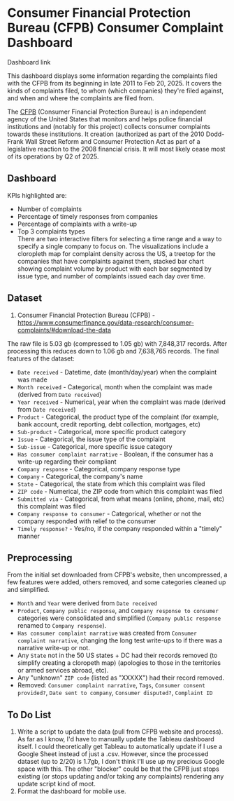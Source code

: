 # Consumer Financial Protection Bureau (CFPB) Consumer Complaint Dashboard  

Dashboard link

This dashboard displays some information regarding the complaints filed with the CFPB from its beginning in late 2011 to Feb 20, 2025. It covers the kinds of complaints filed, to whom (which companies) they're filed against, and when and where the complaints are filed from.  
  
The [CFPB](https://en.wikipedia.org/wiki/Consumer_Financial_Protection_Bureau) (Consumer Financial Protection Bureau) is an independent agency of the United States that monitors and helps police financial institutions and (notably for this project) collects consumer complaints towards these institutions. It creation (authorized as part of the 2010 Dodd-Frank Wall Street Reform and Consumer Protection Act as part of a legislative reaction to the 2008 financial crisis. It will most likely cease most of its operations by Q2 of 2025.  

## Dashboard  

KPIs highlighted are:  
- Number of complaints  
- Percentage of timely responses from companies  
- Percentage of complaints with a write-up  
- Top 3 complaints types  
There are two interactive filters for selecting a time range and a way to specify a single company to focus on. The visualizations include a cloropleth map for complaint density across the US, a treetop for the companies that have complaints against them, stacked bar chart showing complaint volume by product with each bar segmented by issue type, and number of complaints issued each day over time.  

## Dataset  

1) Consumer Financial Protection Bureau (CFPB) - https://www.consumerfinance.gov/data-research/consumer-complaints/#download-the-data  

The raw file is 5.03 gb (compressed to 1.05 gb) with 7,848,317 records. After processing this reduces down to 1.06 gb and 7,638,765 records. The final features of the dataset:  
- `Date received` - Datetime, date (month/day/year) when the complaint was made  
- `Month received` - Categorical, month when the complaint was made (derived from `Date received`)  
- `Year received` - Numerical, year when the complaint was made (derived from `Date received`)  
- `Product` - Categorical, the product type of the complaint (for example, bank account, credit reporting, debt collection, mortgages, etc)  
- `Sub-product` - Categorical, more specific product category  
- `Issue` - Categorical, the issue type of the complaint  
- `Sub-issue` - Categorical, more specific issue category  
- `Has consumer complaint narrative` - Boolean, if the consumer has a write-up regarding their compliant  
- `Company response` - Categorical, company response type  
- `Company` - Categorical, the company's name  
- `State` - Categorical, the state from which this complaint was filed  
- `ZIP code` - Numerical, the ZIP code from which this complaint was filed  
- `Submitted via` - Categorical, from what means (online, phone, mail, etc) this complaint was filed  
- `Company response to consumer` - Categorical, whether or not the company responded with relief to the consumer  
- `Timely response?` - Yes/no, if the company responded within a "timely" manner  

## Preprocessing  

From the initial set downloaded from CFPB's website, then uncompressed, a few features were added, others removed, and some categories cleaned up and simplified.
- `Month` and `Year` were derived from `Date received`  
- `Product`, `Company public response`, and `Company response to consumer` categories were consolidated and simplified (`Company public response` renamed to `Company response`).  
- `Has consumer complaint narrative` was created from `Consumer complaint narrative`, changing the long test write-ups to if there was a narrative write-up or not.  
- Any `State` not in the 50 US states + DC had their records removed (to simplify creating a cloropeth map) (apologies to those in the territories or armed services abroad, etc).  
- Any "unknown" `ZIP code` (listed as "XXXXX") had their record removed.  
- Removed: `Consumer complaint narrative`, `Tags`, `Consumer consent provided?`, `Date sent to company`, `Consumer disputed?`, `Complaint ID`  

## To Do List  
1. Write a script to update the data (pull from CFPB website and process). As far as I know, I'd have to manually update the Tableau dashboard itself. I could theoretically get Tableau to automatically update if I use a Google Sheet instead of just a .csv. However, since the processed dataset (up to 2/20) is 1.7gb, I don't think I'll use up my precious Google space with this. The other "blocker" could be that the CFPB just stops existing (or stops updating and/or taking any complaints) rendering any update script kind of moot.
2. Format the dashboard for mobile use.